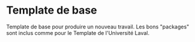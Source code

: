 # Template de base 
Template de base pour produire un nouveau travail. Les bons "packages" sont inclus comme pour le Template de l'Université Laval.
